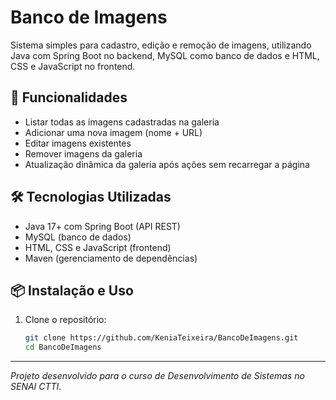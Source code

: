 # Banco de Imagens
Sistema simples para cadastro, edição e remoção de imagens, utilizando Java com Spring Boot no backend, MySQL como banco de dados e HTML, CSS e JavaScript no frontend.

## 🚀 Funcionalidades
- Listar todas as imagens cadastradas na galeria
- Adicionar uma nova imagem (nome + URL)
- Editar imagens existentes
- Remover imagens da galeria
- Atualização dinâmica da galeria após ações sem recarregar a página

## 🛠️ Tecnologias Utilizadas
- Java 17+ com Spring Boot (API REST)
- MySQL (banco de dados)
- HTML, CSS e JavaScript (frontend)
- Maven (gerenciamento de dependências)

## 📦 Instalação e Uso
1. Clone o repositório:
   ```bash
   git clone https://github.com/KeniaTeixeira/BancoDeImagens.git
   cd BancoDeImagens

---
*Projeto desenvolvido para o curso de Desenvolvimento de Sistemas no SENAI CTTI.*
